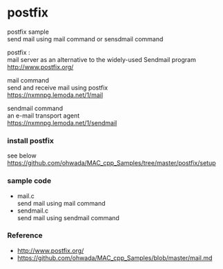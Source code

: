 postfix
===============

postfix sample <br/>
send mail using mail command or sensdmail command <br/>

postfix : <br/>
mail server as an alternative to the widely-used Sendmail program <br/>
http://www.postfix.org/ <br/>

mail command <br/>
 send and receive mail using postfix <br/>
https://nxmnpg.lemoda.net/1/mail <br/>

sendmail command <br/>
an e-mail transport agent <br/>
https://nxmnpg.lemoda.net/1/sendmail <br/>

###  install postfix
see below <br/>
https://github.com/ohwada/MAC_cpp_Samples/tree/master/postfix/setup <br/>

### sample code
- mail.c <br/>
send mail using mail command <br/>
- sendmail.c <br/>
send mail using sendmail command <br/>

### Reference <br/>
- http://www.postfix.org/
- https://github.com/ohwada/MAC_cpp_Samples/blob/master/mail.md

